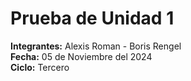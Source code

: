 # Prueba de Unidad 1
**Integrantes:** Alexis Roman - Boris Rengel  
**Fecha:** 05 de Noviembre del 2024  
**Ciclo:** Tercero
